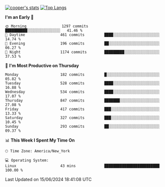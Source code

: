 [![cooper's stats](https://github-readme-stats-l2ak-km2n59e3j-coopjzs-projects.vercel.app/api?username=coopjz&count_private=true)](https://github.com/coopjz/github-readme-stats)
[![Top Langs](https://github-readme-stats-l2ak-km2n59e3j-coopjzs-projects.vercel.app/api/top-langs/?username=coopjz&count_private=true&langs_count=8&layout=compact&&hide=C)](https://github.com/coopjz/github-readme-stats)
<!--START_SECTION:waka-->
**I'm an Early 🐤** 

```text
🌞 Morning                1297 commits        ██████████░░░░░░░░░░░░░░░   41.46 % 
🌆 Daytime                461 commits         ████░░░░░░░░░░░░░░░░░░░░░   14.74 % 
🌃 Evening                196 commits         ██░░░░░░░░░░░░░░░░░░░░░░░   06.27 % 
🌙 Night                  1174 commits        █████████░░░░░░░░░░░░░░░░   37.53 % 
```
📅 **I'm Most Productive on Thursday** 

```text
Monday                   182 commits         █░░░░░░░░░░░░░░░░░░░░░░░░   05.82 % 
Tuesday                  528 commits         ████░░░░░░░░░░░░░░░░░░░░░   16.88 % 
Wednesday                534 commits         ████░░░░░░░░░░░░░░░░░░░░░   17.07 % 
Thursday                 847 commits         ███████░░░░░░░░░░░░░░░░░░   27.08 % 
Friday                   417 commits         ███░░░░░░░░░░░░░░░░░░░░░░   13.33 % 
Saturday                 327 commits         ███░░░░░░░░░░░░░░░░░░░░░░   10.45 % 
Sunday                   293 commits         ██░░░░░░░░░░░░░░░░░░░░░░░   09.37 % 
```


📊 **This Week I Spent My Time On** 

```text
🕑︎ Time Zone: America/New_York

💻 Operating System: 
Linux                    43 mins             █████████████████████████   100.00 % 
```


 Last Updated on 15/06/2024 18:41:08 UTC
<!--END_SECTION:waka-->
